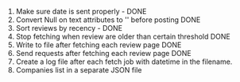 1. Make sure date is sent properly - DONE
2. Convert Null on text attributes to '' before posting DONE
3. Sort reviews by recency - DONE 
4. Stop fetching when review are older than certain threshold DONE
5. Write to file after fetching each review page DONE
6. Send requests after fetching each review page  DONE
7. Create a log file after each fetch job with datetime in the filename.
8. Companies list in a separate JSON file
